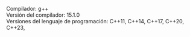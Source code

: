 Compilador: g++  
Versión del compilador: 15.1.0  
Versiones del lenguaje de programación: C++11, C++14, C++17, C++20, C++23,  
